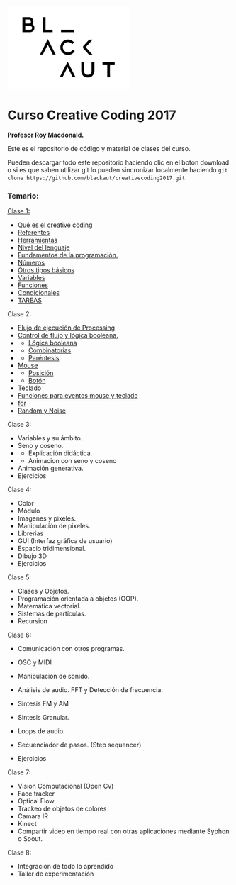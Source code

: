 ![image](logo_blackaut.png)
# Curso Creative Coding 2017
**Profesor Roy Macdonald.**


Este es el repositorio de código y material de clases del curso.

Pueden descargar todo este repositorio haciendo clic en el boton download o si es que saben utilizar git lo pueden sincronizar localmente haciendo `git clone https://github.com/blackaut/creativecoding2017.git`

### Temario:

[Clase 1:](clase1/creative_coding_clase1.md)

* [Qué es el creative coding](clase1/creative_coding_clase1.md#qué-es-el-creative-coding)
* [Referentes](clase1/creative_coding_clase1.md#referentes)
* [Herramientas](clase1/creative_coding_clase1.md#herramientas)
* [Nivel del lenguaje](clase1/creative_coding_clase1.md#nivel-del-lenguaje)
* [Fundamentos de la programación.](clase1/creative_coding_clase1.md#fundamentos-de-la-programación)
* [Números](clase1/creative_coding_clase1.md#números)
* [Otros tipos básicos](clase1/creative_coding_clase1.md#otros-tipos-básicos)
* [Variables](clase1/creative_coding_clase1.md#variables)
* [Funciones](clase1/creative_coding_clase1.md#funciones)
* [Condicionales](clase1/creative_coding_clase1.md#condicionales)
* [TAREAS](clase1/creative_coding_clase1.md#tareas)

Clase 2:

* [Flujo de ejecución de Processing](clase2/creative_coding_clase2.md#flujo-de-ejecución-de-processing)
* [Control de flujo y lógica booleana.](clase2/creative_coding_clase2.md#control-de-flujo-y-lógica-booleana)
* * [Lógica booleana](clase2/creative_coding_clase2.md#lógica-booleana)
* * [Combinatorias](clase2/creative_coding_clase2.md#combinatorias)
* * [Paréntesis](clase2/creative_coding_clase2.md#paréntesis)
* [Mouse](clase2/creative_coding_clase2.md#mouse)
* * [Posición](clase2/creative_coding_clase2.md#posición)
* * [Botón](clase2/creative_coding_clase2.md#botón)
* [Teclado](clase2/creative_coding_clase2.md#teclado)
* [Funciones para eventos mouse y teclado](clase2/creative_coding_clase2.md#funciones-para-eventos)
* [for](clase2/creative_coding_clase2.md#for)
* [Random y Noise](clase2/creative_coding_clase2.md#random-y-noise)

Clase 3:

* Variables y su ámbito. 
* Seno y coseno. 
* * Explicación didáctica.
* * Animacion con seno y coseno
* Animación generativa.
* Ejercicios
				
Clase 4:

* Color
* Módulo
* Imagenes y pixeles.
* Manipulación de pixeles.		
* Librerias				
* GUI (Interfaz gráfica de usuario) 
* Espacio tridimensional.
* Dibujo 3D
* Ejercicios
	
Clase 5:

* Clases y Objetos.
* Programación orientada a objetos (OOP).
* Matemática vectorial.
* Sistemas de partículas.
* Recursion
	
Clase 6:

* Comunicación con otros programas.
* OSC y MIDI
* Manipulación de sonido.
* Análisis de audio. FFT y Detección de frecuencia.
* Sintesis FM y AM
* Sintesis Granular.
* Loops de audio.
* Secuenciador de pasos. (Step sequencer)

* Ejercicios
		
Clase 7: 

* Vision Computacional (Open Cv)
* Face tracker
* Optical Flow
* Trackeo de objetos de colores
* Camara IR
* Kinect
* Compartir video en tiempo real con otras aplicaciones mediante Syphon o Spout.

Clase 8:

* Integración de todo lo aprendido
* Taller de experimentación